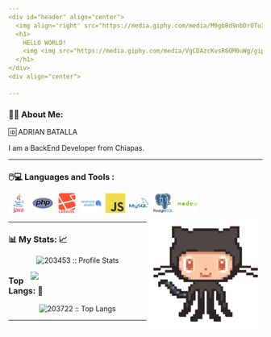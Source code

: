```yaml
---
<div id="header" align="center">
  <img align='right' src="https://media.giphy.com/media/M9gbBd9nbDrOTu1Mqx/giphy.gif" width="230">
  <h1>
    HELLO WORLD!
    <img <img src="https://media.giphy.com/media/VgCDAzcKvsR6OM0uWg/giphy.gif" width="50">
  </h1>
</div>
<div align="center">
  
---
```

### :technologist: About Me:
:id: ADRIAN BATALLA
  
I am a BackEnd Developer from Chiapas.

---
### :computer_mouse::computer: Languages and Tools :
  <img src="https://github.com/devicons/devicon/blob/master/icons/java/java-original-wordmark.svg" title="Java" alt="Java" width="40" height="40"/>&nbsp;
  <img src="https://github.com/devicons/devicon/blob/master/icons/php/php-original.svg" title="PHP" alt="PHP" width="40" height="40"/>&nbsp;
  <img src="https://github.com/devicons/devicon/blob/master/icons/laravel/laravel-plain-wordmark.svg"  title="Laravel" alt="Laravel" width="40" height="40"/>&nbsp;
  <img src="https://github.com/devicons/devicon/blob/master/icons/androidstudio/androidstudio-plain-wordmark.svg" title="Android" alt="Android" width="40" height="40"/>&nbsp;
  <img src="https://github.com/devicons/devicon/blob/master/icons/javascript/javascript-original.svg" title="JavaScript" alt="JavaScript" width="40" height="40"/>&nbsp;
  <img src="https://github.com/devicons/devicon/blob/master/icons/mysql/mysql-plain-wordmark.svg" title="Mysql" alt="Mysql" width="40" height="40"/>&nbsp;
  <img src="https://github.com/devicons/devicon/blob/master/icons/postgresql/postgresql-original-wordmark.svg" title="Post"  alt="Post" width="40" height="40"/>&nbsp;
  <img src="https://github.com/devicons/devicon/blob/master/icons/nodejs/nodejs-plain-wordmark.svg" title="NodeJS" alt="NodeJS" width="40" height="40"/>&nbsp;
<img align='right' src="https://raw.githubusercontent.com/iCharlesZ/FigureBed/master/img/octocat.gif" width="230">

---

### :bar_chart: My Stats: :chart_with_upwards_trend:
<p align="center"><img src="https://github-readme-stats.vercel.app/api?username=203722&show_icons=true&theme=synthwave" alt="203453 :: Profile Stats" /></p>
  
<img align="right" src="https://media.giphy.com/media/du3J3cXyzhj75IOgvA/giphy.gif" width="230">
  
### Top Langs: :tongue:
<p align="center"><img src="https://github-readme-stats.vercel.app/api/top-langs/?username=203722&langs_count=10&theme=tokyonight&layout=compact" alt="203722 :: Top Langs" /></p>

---

</div>
